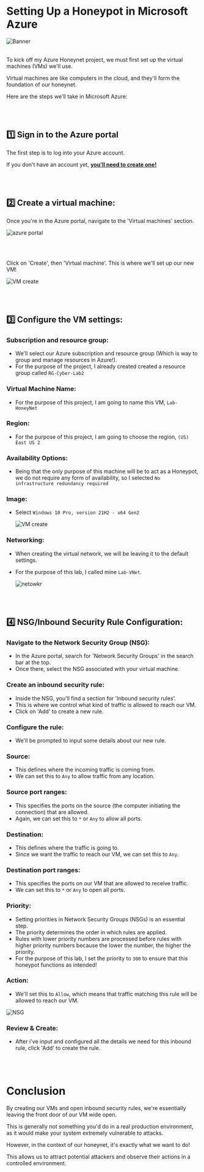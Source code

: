 # Setting Up a Honeypot in Microsoft Azure



![Banner](https://github.com/franciscovfonseca/Setting-Up-Vulnerable-VMs-in-Azure/assets/172988970/6d3ace39-dbbe-43fc-8aad-fdd636ead33c)
<br />
<br />

To kick off my Azure Honeynet project, we must first set up the virtual machines (VMs) we'll use.

Virtual machines are like computers in the cloud, and they'll form the foundation of our honeynet.

Here are the steps we'll take in Microsoft Azure:

<br />
<br />


## 1️⃣ Sign in to the Azure portal

The first step is to log into your Azure account.

If you don't have an account yet, **[you'll need to create one!](https://portal.azure.com)**

<br />
<br />


## 2️⃣ Create a virtual machine:

Once you're in the Azure portal, navigate to the 'Virtual machines' section. 
  
![azure portal](https://github.com/franciscovfonseca/Setting-Up-Vulnerable-VMs-in-Azure/assets/172988970/8148e2f5-ce75-4722-be5d-0b05c3abb68c)

<br />
<br />
  
Click on 'Create', then 'Virtual machine'. This is where we'll set up our new VM!
  
 
![VM create](https://github.com/franciscovfonseca/Setting-Up-Vulnerable-VMs-in-Azure/assets/172988970/9baa9f3a-0a06-4caf-8a44-cc9271841fe2)
  
<br />
<br />
  
  
## 3️⃣ Configure the VM settings:
  
### Subscription and resource group:

- We'll select our Azure subscription and resource group (Which is way to group and manage resources in Azure!).
- For the purpose of the project, I already created created a resource group called ```RG-Cyber-Lab2``` 

  
### Virtual Machine Name:

- For the purpose of this project, I am going to name this VM, ```Lab-HoneyNet```

### Region:

- For the purpose of this project, I am going to choose the region, ```(US) East US 2```
  
### Availability Options:

- Being that the only purpose of this machine will be to act as a Honeypot, we do not require any form of availability, so I selected ```No infrastructure redundancy required```

### Image:

- Select ```Windows 10 Pro, version 21H2 - x64 Gen2```
  
  ![VM create](https://github.com/franciscovfonseca/Setting-Up-Vulnerable-VMs-in-Azure/assets/172988970/94169790-533a-4bdf-b264-ef258a66e94a)

### Networking:

- When creating the virtual network, we will be leaving it to the default settings.
- For the purpose of this lab, I called mine ```Lab-VNet```.
  
  ![netowkr](https://github.com/franciscovfonseca/Setting-Up-Vulnerable-VMs-in-Azure/assets/172988970/623a346c-d0dd-48b2-b25e-a639253d5cb2)
  
<br />
<br />
  
 
## 4️⃣ NSG/Inbound Security Rule Configuration:
 
### Navigate to the Network Security Group (NSG):

- In the Azure portal, search for 'Network Security Groups' in the search bar at the top.
- Once there, select the NSG associated with your virtual machine.
  
### Create an inbound security rule:

- Inside the NSG, you'll find a section for 'Inbound security rules'.
- This is where we control what kind of traffic is allowed to reach our VM.
- Click on 'Add' to create a new rule.

### Configure the rule:

- We'll be prompted to input some details about our new rule.
  
### Source:

- This defines where the incoming traffic is coming from.
- We can set this to ```Any``` to allow traffic from any location.
  
### Source port ranges:

- This specifies the ports on the source (the computer initiating the connection) that are allowed.
- Again, we can set this to ```*``` or ```Any``` to allow all ports.

### Destination:

- This defines where the traffic is going to.
- Since we want the traffic to reach our VM, we can set this to ```Any```.
  
### Destination port ranges:

- This specifies the ports on our VM that are allowed to receive traffic.
- We can set this to ```*``` or ```Any``` to open all ports.
  
### Priority:

- Setting priorities in Network Security Groups (NSGs) is an essential step.
- The priority determines the order in which rules are applied.
- Rules with lower priority numbers are processed before rules with higher priority numbers because the lower the number, the higher the priority.
- For the purpose of this lab, I set the priority to ```300``` to ensure that this honeypot functions as intended!

### Action:

- We'll set this to ```Allow```, which means that traffic matching this rule will be allowed to reach our VM. 
  
 ![NSG](https://github.com/franciscovfonseca/Setting-Up-Vulnerable-VMs-in-Azure/assets/172988970/a2ae6d5b-bad7-4be2-ab79-c9ca14daee2d)

  
### Review & Create:

- After i've input and configured all the details we need for this inbound rule, click 'Add' to create the rule.
 
  
<br />
<br />
  

# Conclusion

By creating our VMs and open inbound security rules, we're essentially leaving the front door of our VM wide open.

This is generally not something you'd do in a real production environment, as it would make your system extremely vulnerable to attacks.

However, in the context of our honeynet, it's exactly what we want to do!

This allows us to attract potential attackers and observe their actions in a controlled environment.

  
<br />
<br />
  
 
 
